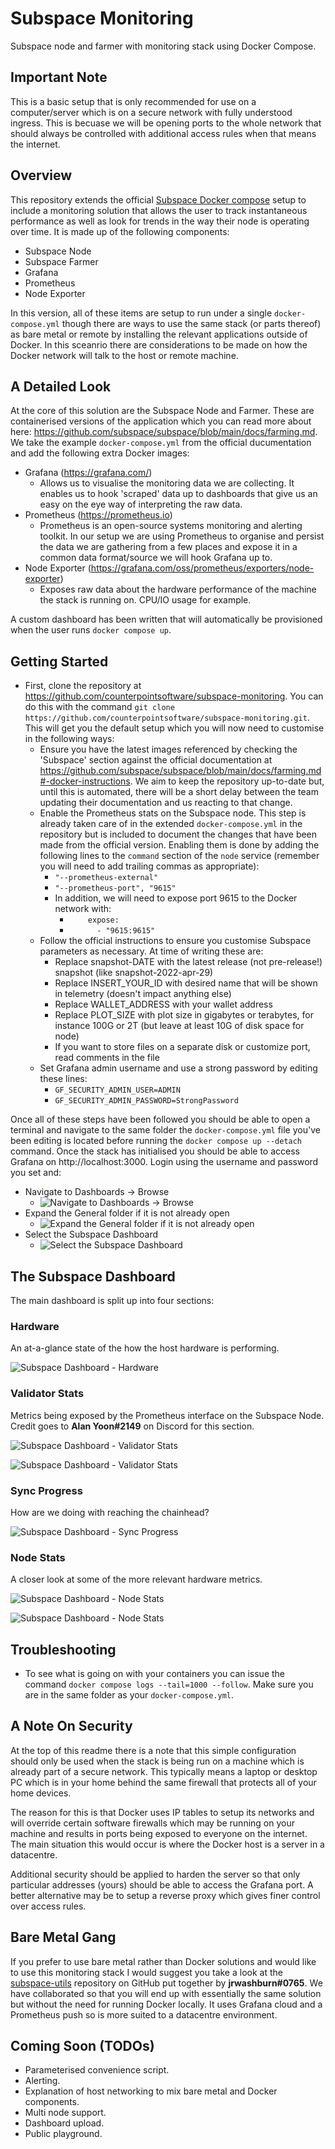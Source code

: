 # Subspace Monitoring

Subspace node and farmer with monitoring stack using Docker Compose.

## Important Note

This is a basic setup that is only recommended for use on a computer/server which is on a secure network with fully understood ingress. This is becuase we will be opening ports to the whole network that should always be controlled with additional access rules when that means the internet.

## Overview

This repository extends the official [Subspace Docker compose](https://github.com/subspace/subspace/blob/main/docs/farming.md#-docker-instructions) setup to include a monitoring solution that allows the user to track instantaneous performance as well as look for trends in the way their node is operating over time. It is made up of the following components:

  - Subspace Node
  - Subspace Farmer
  - Grafana
  - Prometheus
  - Node Exporter

In this version, all of these items are setup to run under a single `docker-compose.yml` though there are ways to use the same stack (or parts thereof) as bare metal or remote by installing the relevant applications outside of Docker. In this sceanrio there are considerations to be made on how the Docker network will talk to the host or remote machine.

## A Detailed Look

At the core of this solution are the Subspace Node and Farmer. These are containerised versions of the application which you can read more about here: https://github.com/subspace/subspace/blob/main/docs/farming.md. We take the example `docker-compose.yml` from the official ducumentation and add the following extra Docker images:

  - Grafana (https://grafana.com/)
    - Allows us to visualise the monitoring data we are collecting. It enables us to hook 'scraped' data up to dashboards that give us an easy on the eye way of interpreting the raw data.
  - Prometheus (https://prometheus.io)
    - Prometheus is an open-source systems monitoring and alerting toolkit. In our setup we are using Prometheus to organise and persist the data we are gathering from a few places and expose it in a common data format/source we will hook Grafana up to.
  - Node Exporter (https://grafana.com/oss/prometheus/exporters/node-exporter)
    - Exposes raw data about the hardware performance of the machine the stack is running on. CPU/IO usage for example.

A custom dashboard has been written that will automatically be provisioned when the user runs `docker compose up`.

## Getting Started

  - First, clone the repository at https://github.com/counterpointsoftware/subspace-monitoring. You can do this with the command `git clone https://github.com/counterpointsoftware/subspace-monitoring.git`. This will get you the default setup which you will now need to customise in the following ways:
    - Ensure you have the latest images referenced by checking the 'Subspace' section against the official documentation at https://github.com/subspace/subspace/blob/main/docs/farming.md#-docker-instructions. We aim to keep the repository up-to-date but, until this is automated, there will be a short delay between the team updating their documentation and us reacting to that change.
    - Enable the Prometheus stats on the Subspace node. This step is already taken care of in the extended `docker-compose.yml` in the repository but is included to document the changes that have been made from the official version. Enabling them is done by adding the following lines to the `command` section of the `node` service (remember you will need to add trailing commas as appropriate):
      - `"--prometheus-external"`
      - `"--prometheus-port", "9615"`
      - In addition, we will need to expose port 9615 to the Docker network with:
        - `    expose:`
        - `      - "9615:9615"`
    - Follow the official instructions to ensure you customise Subspace parameters as necessary. At time of writing these are:
      - Replace snapshot-DATE with the latest release (not pre-release!) snapshot (like snapshot-2022-apr-29)
      - Replace INSERT_YOUR_ID with desired name that will be shown in telemetry (doesn't impact anything else)
      - Replace WALLET_ADDRESS with your wallet address
      - Replace PLOT_SIZE with plot size in gigabytes or terabytes, for instance 100G or 2T (but leave at least 10G of disk space for node)
      - If you want to store files on a separate disk or customize port, read comments in the file
    - Set Grafana admin username and use a strong password by editing these lines:
      - `GF_SECURITY_ADMIN_USER=ADMIN`
      - `GF_SECURITY_ADMIN_PASSWORD=StrongPassword`

Once all of these steps have been followed you should be able to open a terminal and navigate to the same folder the `docker-compose.yml` file you've been editing is located before running the `docker compose up --detach` command. Once the stack has initialised you should be able to access Grafana on http://localhost:3000. Login using the username and password you set and:
  - Navigate to Dashboards -> Browse
    - ![Navigate to Dashboards -> Browse](screenshots/navigate-dashboards-browse.png "Navigate to Dashboards -> Browse")
  - Expand the General folder if it is not already open
    - ![Expand the General folder if it is not already open](screenshots/navigate-folder-general.png "Expand the General folder if it is not already open")
  - Select the Subspace Dashboard
    - ![Select the Subspace Dashboard](screenshots/navigate-subspace-dashboard.png "Select the Subspace Dashboard")

## The Subspace Dashboard

The main dashboard is split up into four sections:

### Hardware

An at-a-glance state of the how the host hardware is performing.

![Subspace Dashboard - Hardware](screenshots/subspace-dashboard-01.png "Subspace Dashboard - Hardware")

### Validator Stats

Metrics being exposed by the Prometheus interface on the Subspace Node. Credit goes to **Alan Yoon#2149** on Discord for this section.

![Subspace Dashboard - Validator Stats](screenshots/subspace-dashboard-02.png "Subspace Dashboard - Validator Stats")

![Subspace Dashboard - Validator Stats](screenshots/subspace-dashboard-03.png "Subspace Dashboard - Validator Stats")

### Sync Progress

How are we doing with reaching the chainhead?

![Subspace Dashboard - Sync Progress](screenshots/subspace-dashboard-03a.png "Subspace Dashboard - Sync Progress")

### Node Stats

A closer look at some of the more relevant hardware metrics.

![Subspace Dashboard - Node Stats](screenshots/subspace-dashboard-04.png "Subspace Dashboard - Node Stats")

![Subspace Dashboard - Node Stats](screenshots/subspace-dashboard-05.png "Subspace Dashboard - Node Stats")

## Troubleshooting

  - To see what is going on with your containers you can issue the command `docker compose logs --tail=1000 --follow`. Make sure you are in the same folder as your `docker-compose.yml`.

## A Note On Security

At the top of this readme there is a note that this simple configuration should only be used when the stack is being run on a machine which is already part of a secure network. This typically means a laptop or desktop PC which is in your home behind the same firewall that protects all of your home devices.

The reason for this is that Docker uses IP tables to setup its networks and will override certain software firewalls which may be running on your machine and results in ports being exposed to everyone on the internet. The main situation this would occur is where the Docker host is a server in a datacentre.

Additional security should be applied to harden the server so that only particular addresses (yours) should be able to access the Grafana port. A better alternative may be to setup a reverse proxy which gives finer control over access rules.

## Bare Metal Gang

If you prefer to use bare metal rather than Docker solutions and would like to use this monitoring stack I would suggest you take a look at the [subspace-utils](https://github.com/jrwashburn/subspace-utils) repository on GitHub put together by **jrwashburn#0765**. We have collaborated so that you will end up with essentially the same solution but without the need for running Docker locally. It uses Grafana cloud and a Prometheus push so is more suited to a datacentre environment.

## Coming Soon (TODOs)

  - Parameterised convenience script.
  - Alerting.
  - Explanation of host networking to mix bare metal and Docker components.
  - Multi node support.
  - Dashboard upload.
  - Public playground.
